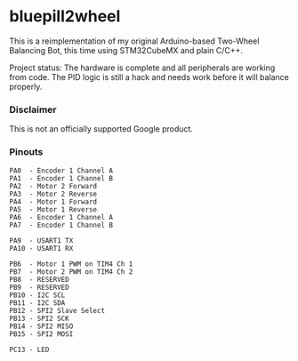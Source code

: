 # bluepill2wheel

This is a reimplementation of my original Arduino-based Two-Wheel Balancing Bot, this time using STM32CubeMX and plain C/C++.

Project status: The hardware is complete and all peripherals are working from
code. The PID logic is still a hack and needs work before it will balance
properly.

### Disclaimer

This is not an officially supported Google product.

### Pinouts

```
PA0  - Encoder 1 Channel A
PA1  - Encoder 1 Channel B
PA2  - Motor 2 Forward
PA3  - Motor 2 Reverse
PA4  - Motor 1 Forward
PA5  - Motor 1 Reverse
PA6  - Encoder 1 Channel A
PA7  - Encoder 1 Channel B

PA9  - USART1 TX
PA10 - USART1 RX

PB6  - Motor 1 PWM on TIM4 Ch 1
PB7  - Motor 2 PWM on TIM4 Ch 2
PB8  - RESERVED
PB9  - RESERVED
PB10 - I2C SCL
PB11 - I2C SDA
PB12 - SPI2 Slave Select
PB13 - SPI2 SCK
PB14 - SPI2 MISO
PB15 - SPI2 MOSI

PC13 - LED
```
